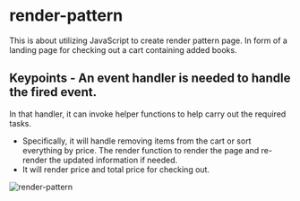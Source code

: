 # render-pattern
This is about utilizing JavaScript to create render pattern page.
In form of a landing page for checking out a cart containing added books.

## Keypoints - An event handler is needed to handle the fired event.
In that handler, it can invoke helper functions to help carry out the required tasks.
- Specifically, it will handle removing items from the cart or sort everything by price.
The render function to render the page and re-render the updated information if needed.
- It will render price and total price for checking out.

![render-pattern](https://user-images.githubusercontent.com/39269842/169884106-ed65db82-c093-49de-914b-896f81069ae0.png)
